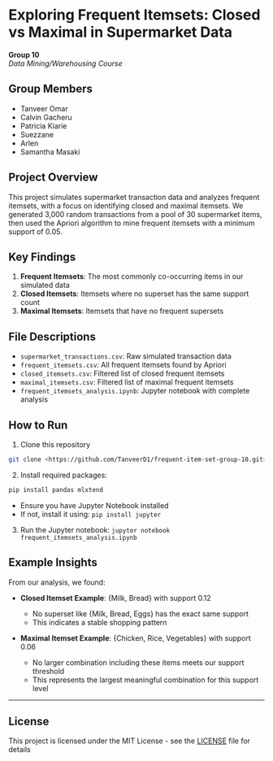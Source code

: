 # Exploring Frequent Itemsets: Closed vs Maximal in Supermarket Data

**Group 10**  
*Data Mining/Warehousing Course*

## Group Members

- Tanveer Omar
- Calvin Gacheru
- Patricia Kiarie
- Suezzane
- Arlen
- Samantha Masaki

## Project Overview

This project simulates supermarket transaction data and analyzes frequent itemsets, with a focus on identifying closed and maximal itemsets. We generated 3,000 random transactions from a pool of 30 supermarket items, then used the Apriori algorithm to mine frequent itemsets with a minimum support of 0.05.

## Key Findings

1. **Frequent Itemsets**: The most commonly co-occurring items in our simulated data
2. **Closed Itemsets**: Itemsets where no superset has the same support count
3. **Maximal Itemsets**: Itemsets that have no frequent supersets

## File Descriptions

- `supermarket_transactions.csv`: Raw simulated transaction data
- `frequent_itemsets.csv`: All frequent itemsets found by Apriori
- `closed_itemsets.csv`: Filtered list of closed frequent itemsets
- `maximal_itemsets.csv`: Filtered list of maximal frequent itemsets
- `frequent_itemsets_analysis.ipynb`: Jupyter notebook with complete analysis

## How to Run

1. Clone this repository
```bash
git clone <https://github.com/TanveerD1/frequent-item-set-group-10.git>
```
2. Install required packages: 
```bash
pip install pandas mlxtend
```
   - Ensure you have Jupyter Notebook installed
   - If not, install it using: `pip install jupyter`

3. Run the Jupyter notebook: `jupyter notebook frequent_itemsets_analysis.ipynb`

## Example Insights

From our analysis, we found:

- **Closed Itemset Example**: {Milk, Bread} with support 0.12
  - No superset like {Milk, Bread, Eggs} has the exact same support
  - This indicates a stable shopping pattern

- **Maximal Itemset Example**: {Chicken, Rice, Vegetables} with support 0.06
  - No larger combination including these items meets our support threshold
  - This represents the largest meaningful combination for this support level

---
## License
This project is licensed under the MIT License - see the [LICENSE](LICENSE) file for details